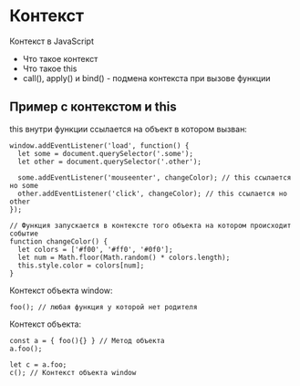 # Контекст
Контекст в JavaScript

- Что такое контекст
- Что такое this
- call(), apply() и bind() - подмена контекста при вызове функции

## Пример с контекстом и this
this внутри функции ссылается на объект в котором вызван:

    window.addEventListener('load', function() {
      let some = document.querySelector('.some');
      let other = document.querySelector('.other');

      some.addEventListener('mouseenter', changeColor); // this ссылается но some
      other.addEventListener('click', changeColor); // this ссылается но other
    });

    // Функция запускается в контексте того объекта на котором происходит событие 
    function changeColor() {
      let colors = ['#f00', '#ff0', '#0f0'];
      let num = Math.floor(Math.random() * colors.length);
      this.style.color = colors[num];
    }

Контекст объекта window:

    foo(); // любая функция у которой нет родителя

Контекст объекта:

    const a = { foo(){} } // Метод объекта
    a.foo();

    let c = a.foo;
    c(); // Контекст объекта window
